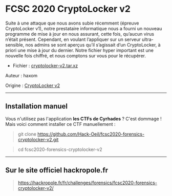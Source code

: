 # FCSC 2020 CryptoLocker v2

Suite à une attaque que nous avons subie récemment (épreuve CryptoLocker v1), notre prestataire informatique nous a fourni un nouveau programme de mise à jour en nous assurant, cette fois, qu’aucun virus n’était présent. Cependant, en voulant l’appliquer sur un serveur ultra-sensible, nos admins se sont aperçus qu’il s’agissait d’un CryptoLocker, à priori une mise à jour du dernier. Notre fichier hyper important est une nouvelle fois chiffré, et nous comptons sur vous pour le récupérer.



- Fichier : [cryptolocker-v2.tar.xz](https://hackropole.fr/filer/fcsc2020-forensics-cryptolocker-v2/public_filer/cryptolocker-v2.tar.xz)


Auteur : haxom


Origine : [CryptoLocker v2](https://hackropole.fr/fr/challenges/forensics/fcsc2020-forensics-cryptolocker-v2/)


-----------

## Installation manuel
Vous n'utilisez pas l'application **les CTFs de Cyrhades** ? C'est dommage !
Mais voici comment installer ce CTF manuellement :

> git clone https://github.com/Hack-Oeil/fcsc2020-forensics-cryptolocker-v2.git

> cd fcsc2020-forensics-cryptolocker-v2


-----------

## Sur le site officiel hackropole.fr
> https://hackropole.fr/fr/challenges/forensics/fcsc2020-forensics-cryptolocker-v2/